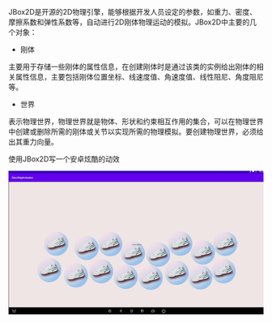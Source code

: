 JBox2D是开源的2D物理引擎，能够根据开发人员设定的参数，如重力、密度、摩擦系数和弹性系数等，自动进行2D刚体物理运动的模拟。JBox2D中主要的几个对象：

- 刚体

主要用于存储一些刚体的属性信息，在创建刚体时是通过该类的实例给出刚体的相关属性信息，主要包括刚体位置坐标、线速度值、角速度值、线性阻尼、角度阻尼等。

- 世界

表示物理世界，物理世界就是物体、形状和约束相互作用的集合，可以在物理世界中创建或删除所需的刚体或关节以实现所需的物理模拟。要创建物理世界，必须给出其重力向量。

使用JBox2D写一个安卓炫酷的动效


![dazanimators](dazanimators.gif)

